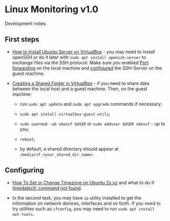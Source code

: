 # Linux Monitoring v1.0

Development notes.

## First steps

* [How to Install Ubuntu Server on VirtualBox](https://hibbard.eu/install-ubuntu-virtual-box/) - you may need to install openSSH or do it later with `sudo apt install openssh-server` to exchange files via the SSH protocol. Make sure you enabled [Port forwarding](https://nsrc.org/workshops/2014/sanog23-virtualization/raw-attachment/wiki/Agenda/ex-virtualbox-portforward-ssh.htm) on the local machine and [configured](https://help.ubuntu.com/community/SSH/OpenSSH/Configuring) the SSH-Server on the guest machine.

* [Creating a Shared Folder in VirtualBox](https://carleton.ca/scs/tech-support/troubleshooting-guides/creating-a-shared-folder-in-virtualbox/) - if you need to share data between the local host and a guest machine. Then, on the guest machine:

  * run `sudo apt update` and `sudo apt upgrade` commands if necessary;

  * `sudo apt install virtualbox-guest-utils`;

  * `sudo usermod -aG vboxsf $USER` or `sudo adduser $USER vboxsf` - up to you;

  * `reboot`;

  * by default, a shared directory should appear at `/media/sf_<your_shared_dir_name>`.

## Configuring

* [How To Set or Change Timezone on Ubuntu 2x.yz](https://linuxhint.com/set-change-timezone-ubuntu-22-04/) and what to do if [timedatectl: command not found](https://www.thegeekdiary.com/timedatectl-command-not-found/).

* In the second task, you may have `ip` utility installed to get the information on network devices, interfaces and so forth. If you need to try utilities such as `ifconfig`, you may need to run `sudo apt install net-tools`.
